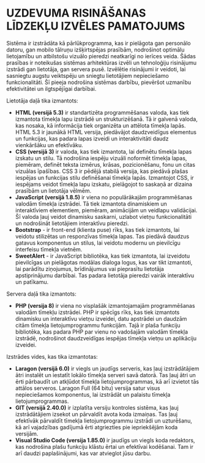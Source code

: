 # UZDEVUMA RISINĀŠANAS LĪDZEKĻU IZVĒLES PAMATOJUMS
Sistēma ir izstrādāta kā pārlūkprogramma, kas ir pielāgota gan personālo datoru, gan mobilo tālruņu izšķirtspējas prasībām, nodrošinot optimālu lietojamību un atbilstošu vizuālo pieredzi neatkarīgi no ierīces veida. Šādas prasības ir noteikušas sistēmas arhitektūras izvēli un tehnoloģiju risinājumu izstrādi gan lietotāja, gan servera pusē. Izvēlētie risinājumi ir veidoti, lai sasniegtu augstu veiktspēju un sniegtu lietotājiem nepieciešamo funkcionalitāti. Šī pieeja nodrošina sistēmas darbību, pievēršot uzmanību efektivitātei un ilgtspējīgai darbībai.

Lietotāja daļā tika izmantots:
- **HTML (versijā 5.3)** ir standartizēta programmēšanas valoda, kas tiek izmantota tīmekļa lapu izstrādē un strukturizēšanā. Tā ir galvenā valoda, kas nosaka, kā informācija tiek organizēta un attēlota tīmekļa lapās. HTML 5.3 ir jaunākā HTML versija, piedāvājot daudzveidīgus elementus un funkcijas, kas padara lapas izveidi un interaktivitāti daudz vienkāršāku un efektīvāku.
- **CSS (versijā 3)** ir valoda, kas tiek izmantota, lai definētu tīmekļa lapas izskatu un stilu. Tā nodrošina iespēju vizuāli noformēt tīmekļa lapas, piemēram, definēt teksta izmērus, krāsas, pozicionēšanu, fonu un citas vizuālas īpašības. CSS 3 ir pēdējā stabilā versija, kas piedāvā plašas iespējas un funkcijas stilu definēšanai tīmekļa lapās.  Izmantojot CSS, ir iespējams veidot tīmekļa lapu izskatu, pielāgojot to saskaņā ar dizaina prasībām un lietotāja vēlmēm. 
- **JavaScript (versijā 1.8.5)** ir viena no populārākajām programmēšanas valodām tīmekļa izstrādei. Tā tiek izmantota dinamiskiem un interaktīviem elementiem, piemēram, animācijām un veidlapu validācijai. Šī valoda ļauj veidot dinamisku saskarni, uzlabot vietņu funkcionalitāti un nodrošināt lietotājiem interaktīvu pieredzi.
- **Bootstrap** - ir front-end (klienta puse) rīks, kas tiek izmantots, lai veidotu stilizētas un responzīvas tīmekļa lapas. Tas piedāvā daudzus gatavus komponentus un stilus, lai veidotu modernu un pievilcīgu interfeisu tīmekļa vietnēm.
- **SweetAlert** - ir JavaScript bibliotēka, kas tiek izmantota, lai izveidotu pievilcīgas un pielāgotas modālas dialoga logus, kas var tikt izmantoti, lai parādītu ziņojumus, brīdinājumus vai pieprasītu lietotāja apstiprinājumu darbībai. Tas padara lietotāja pieredzi vairāk interaktīvu un patīkamu.

Servera daļā tika izmantots:
- **PHP (versija 8)**  ir viena no visplašāk izmantojamajām programmēšanas valodām tīmekļu izstrādei. PHP ir spēcīgs rīks, kas tiek izmantots dinamisku un interaktīvu vietņu izveidei, datu apstrādei un daudzām citām tīmekļa lietojumprogrammu funkcijām. Tajā ir plaša funkciju bibliotēka, kas padara PHP par vienu no vadošajām valodām tīmekļa izstrādē, nodrošinot daudzveidīgas iespējas tīmekļa vietņu un aplikāciju izveidei.

Izstrādes vides, kas tika izmantotas:
- **Laragon (versijā 6.0)** ir viegls un jaudīgs serveris, kas ļauj izstrādātājiem ātri instalēt un iestatīt lokālo tīmekļa serveri savā datorā. Tas ļauj ātri un ērti pārbaudīt un atkļūdot tīmekļa lietojumprogrammas, kā arī izvietot tās attālos serveros. Laragon Full (64 bitu) versija satur visus nepieciešamos komponentus, lai izstrādāt un palaistu tīmekļa lietojumprogrammas.
- **GIT (versijā 2.40.0)** ir izplatīta versiju kontroles sistēma, kas ļauj izstrādātājiem izsekot un pārvaldīt avota koda izmaiņas. Tas ļauj efektīvāk pārvaldīt tīmekļa lietojumprogrammu izstrādi un uzturēšanu, kā arī vajadzības gadījumā ērti atgriezties pie iepriekšējām koda versijām.
- **Visual Studio Code (versija 1.85.0)** ir jaudīgs un viegls koda redaktors, kas nodrošina plašu funkciju klāstu ērtai un efektīvai kodēšanai. Tam ir arī daudzi paplašinājumi, kas var atvieglot jūsu darbu.
